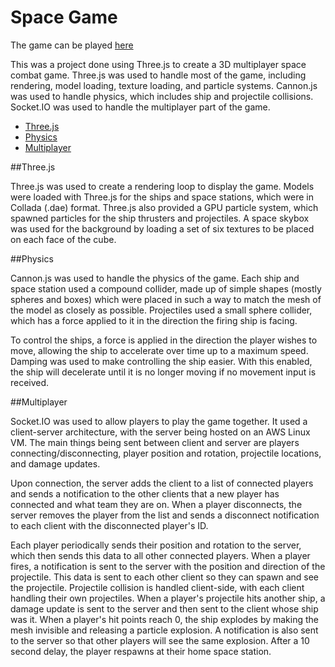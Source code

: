 # Space Game

The game can be played [here](http://spacegame.azurewebsites.net)

This was a project done using Three.js to create a 3D multiplayer space combat game. Three.js was used to handle most of the game, including rendering, model loading, texture loading, and particle systems. Cannon.js was used to handle physics, which includes ship and projectile collisions. Socket.IO was used to handle the multiplayer part of the game.

- [Three.js](#three.js)
- [Physics](#Physics)
- [Multiplayer](#Multiplayer)

##Three.js

Three.js was used to create a rendering loop to display the game. Models were loaded with Three.js for the ships and space stations, which were in Collada (.dae) format. Three.js also provided a GPU particle system, which spawned particles for the ship thrusters and projectiles. A space skybox was used for the background by loading a set of six textures to be placed on each face of the cube.

##Physics

Cannon.js was used to handle the physics of the game. Each ship and space station used a compound collider, made up of simple shapes (mostly spheres and boxes) which were placed in such a way to match the mesh of the model as closely as possible. Projectiles used a small sphere collider, which has a force applied to it in the direction the firing ship is facing.

To control the ships, a force is applied in the direction the player wishes to move, allowing the ship to accelerate over time up to a maximum speed. Damping was used to make controlling the ship easier. With this enabled, the ship will decelerate until it is no longer moving if no movement input is received.

##Multiplayer

Socket.IO was used to allow players to play the game together. It used a client-server architecture, with the server being hosted on an AWS Linux VM. The main things being sent between client and server are players connecting/disconnecting, player position and rotation, projectile locations, and damage updates.

Upon connection, the server adds the client to a list of connected players and sends a notification to the other clients that a new player has connected and what team they are on. When a player disconnects, the server removes the player from the list and sends a disconnect notification to each client with the disconnected player's ID.

Each player periodically sends their position and rotation to the server, which then sends this data to all other connected players. When a player fires, a notification is sent to the server with the position and direction of the projectile. This data is sent to each other client so they can spawn and see the projectile. Projectile collision is handled client-side, with each client handling their own projectiles. When a player's projectile hits another ship, a damage update is sent to the server and then sent to the client whose ship was it. When a player's hit points reach 0, the ship explodes by making the mesh invisible and releasing a particle explosion. A notification is also sent to the server so that other players will see the same explosion. After a 10 second delay, the player respawns at their home space station.
